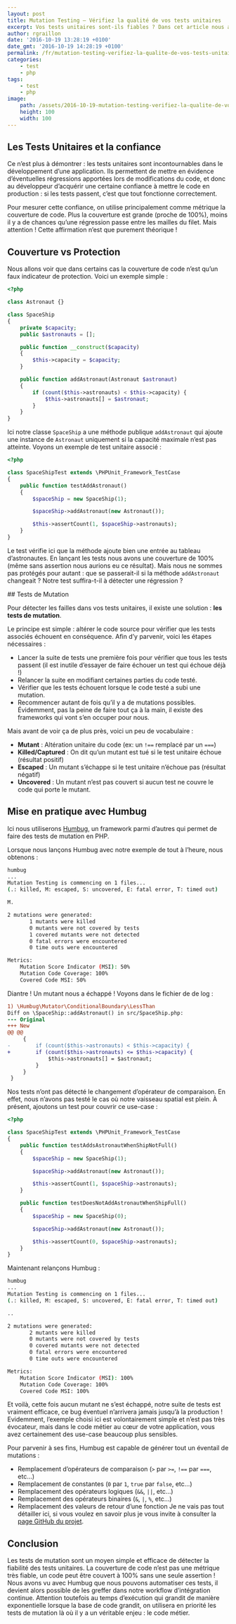 ```yaml
---
layout: post
title: Mutation Testing – Vérifiez la qualité de vos tests unitaires
excerpt: Vos tests unitaires sont-ils fiables ? Dans cet article nous allons voir comment s’en assurer
author: rgraillon
date: '2016-10-19 13:28:19 +0100'
date_gmt: '2016-10-19 14:28:19 +0100'
permalink: /fr/mutation-testing-verifiez-la-qualite-de-vos-tests-unitaires/
categories:
    - test
    - php
tags:
    - test
    - php
image:
    path: /assets/2016-10-19-mutation-testing-verifiez-la-qualite-de-vos-tests-unitaires/DNA.jpg
    height: 100
    width: 100
---
```


## Les Tests Unitaires et la confiance

Ce n’est plus à démontrer : les tests unitaires sont incontournables dans le développement d’une application. Ils permettent de mettre en évidence d’éventuelles régressions apportées lors de modifications du code, et donc au développeur d’acquérir une certaine confiance à mettre le code en production : si les tests passent, c’est que tout fonctionne correctement.

Pour mesurer cette confiance, on utilise principalement comme métrique la couverture de code. Plus la couverture est grande (proche de 100%), moins il y a de chances qu’une régression passe entre les mailles du filet.
Mais attention ! Cette affirmation n’est que purement théorique !

## Couverture vs Protection

Nous allons voir que dans certains cas la couverture de code n’est qu’un faux indicateur de protection.
Voici un exemple simple :

```php
<?php

class Astronaut {}

class SpaceShip
{
    private $capacity;
    public $astronauts = [];

    public function __construct($capacity)
    {
        $this->capacity = $capacity;
    }

    public function addAstronaut(Astronaut $astronaut)
    {
        if (count($this->astronauts) < $this->capacity) {
            $this->astronauts[] = $astronaut;
        }
    }
}
```

Ici notre classe `SpaceShip` a une méthode publique `addAstronaut` qui ajoute une instance de `Astronaut` uniquement si la capacité maximale n’est pas atteinte.
Voyons un exemple de test unitaire associé :

```php
<?php

class SpaceShipTest extends \PHPUnit_Framework_TestCase
{
    public function testAddAstronaut()
    {
        $spaceShip = new SpaceShip(1);

        $spaceShip->addAstronaut(new Astronaut());

        $this->assertCount(1, $spaceShip->astronauts);
    }
}
```

Le test vérifie ici que la méthode ajoute bien une entrée au tableau d’astronautes. En lançant les tests nous avons une couverture de 100% (même sans assertion nous aurions eu ce résultat).
Mais nous ne sommes pas protégés pour autant : que se passerait-il si la méthode `addAstronaut` changeait ?
Notre test suffira-t-il à détecter une régression ?

## Tests de Mutation

Pour détecter les failles dans vos tests unitaires, il existe une solution : **les tests de mutation**.

Le principe est simple : altérer le code source pour vérifier que les tests associés échouent en conséquence.
Afin d’y parvenir, voici les étapes nécessaires :

- Lancer la suite de tests une première fois pour vérifier que tous les tests passent (il est inutile d’essayer de faire échouer un test qui échoue déjà !)
- Relancer la suite en modifiant certaines parties du code testé.
- Vérifier que les tests échouent lorsque le code testé a subi une mutation.
- Recommencer autant de fois qu’il y a de mutations possibles.
Évidemment, pas la peine de faire tout ça à la main, il existe des frameworks qui vont s’en occuper pour nous.

Mais avant de voir ça de plus près, voici un peu de vocabulaire :

- **Mutant** : Altération unitaire du code (ex: un `!==` remplacé par un `===`)
- **Killed/Captured** : On dit qu’un mutant est tué si le test unitaire échoue (résultat positif)
- **Escaped** : Un mutant s’échappe si le test unitaire n’échoue pas (résultat négatif)
- **Uncovered** : Un mutant n’est pas couvert si aucun test ne couvre le code qui porte le mutant.

## Mise en pratique avec Humbug

Ici nous utiliserons [Humbug](https://github.com/padraic/humbug), un framework parmi d’autres qui permet de faire des tests de mutation en PHP.

Lorsque nous lançons Humbug avec notre exemple de tout à l’heure, nous obtenons :

```bash
humbug
...
Mutation Testing is commencing on 1 files...
(.: killed, M: escaped, S: uncovered, E: fatal error, T: timed out)

M.

2 mutations were generated:
       1 mutants were killed
       0 mutants were not covered by tests
       1 covered mutants were not detected
       0 fatal errors were encountered
       0 time outs were encountered

Metrics:
    Mutation Score Indicator (MSI): 50%
    Mutation Code Coverage: 100%
    Covered Code MSI: 50%
```

Diantre ! Un mutant nous a échappé ! Voyons dans le fichier de de log :

```diff
1) \Humbug\Mutator\ConditionalBoundary\LessThan
Diff on \SpaceShip::addAstronaut() in src/SpaceShip.php:
--- Original
+++ New
@@ @@
     {
-        if (count($this->astronauts) < $this->capacity) {
+        if (count($this->astronauts) <= $this->capacity) {
             $this->astronauts[] = $astronaut;
         }
     }
 }
```

Nos tests n’ont pas détecté le changement d’opérateur de comparaison. En effet, nous n’avons pas testé le cas où notre vaisseau spatial est plein. À présent, ajoutons un test pour couvrir ce use-case :

```php
<?php

class SpaceShipTest extends \PHPUnit_Framework_TestCase
{
    public function testAddsAstronautWhenShipNotFull()
    {
        $spaceShip = new SpaceShip(1);

        $spaceShip->addAstronaut(new Astronaut());

        $this->assertCount(1, $spaceShip->astronauts);
    }

    public function testDoesNotAddAstronautWhenShipFull()
    {
        $spaceShip = new SpaceShip(0);

        $spaceShip->addAstronaut(new Astronaut());

        $this->assertCount(0, $spaceShip->astronauts);
    }
}
```

Maintenant relançons Humbug :

```bash
humbug
...
Mutation Testing is commencing on 1 files...
(.: killed, M: escaped, S: uncovered, E: fatal error, T: timed out)

..

2 mutations were generated:
       2 mutants were killed
       0 mutants were not covered by tests
       0 covered mutants were not detected
       0 fatal errors were encountered
       0 time outs were encountered

Metrics:
    Mutation Score Indicator (MSI): 100%
    Mutation Code Coverage: 100%
    Covered Code MSI: 100%
```

Et voilà, cette fois aucun mutant ne s’est échappé, notre suite de tests est vraiment efficace, ce bug éventuel n’arrivera jamais jusqu’à la production !
Evidemment, l’exemple choisi ici est volontairement simple et n’est pas très évocateur, mais dans le code métier au cœur de votre application, vous avez certainement des use-case beaucoup plus sensibles.

Pour parvenir à ses fins, Humbug est capable de générer tout un éventail de mutations :

- Remplacement d’opérateurs de comparaison (`>` par `>=`, `!==` par `===`, etc…)
- Remplacement de constantes (`0` par `1`, `true` par `false`, etc…)
- Remplacement des opérateurs logiques (`&&`, `||`, etc…)
- Remplacement des opérateurs binaires (`&`, `|`, `%`, etc…)
- Remplacement des valeurs de retour d’une fonction
Je ne vais pas tout détailler ici, si vous voulez en savoir plus je vous invite à consulter la [page GitHub du projet](https://github.com/padraic/humbug).

## Conclusion

Les tests de mutation sont un moyen simple et efficace de détecter la fiabilité des tests unitaires. La couverture de code n’est pas une métrique très fiable, un code peut être couvert à 100% sans une seule assertion !
Nous avons vu avec Humbug que nous pouvons automatiser ces tests, il devient alors possible de les greffer dans notre workflow d’intégration continue. Attention toutefois au temps d’exécution qui grandit de manière exponentielle lorsque la base de code grandit, on utilisera en priorité les tests de mutation là où il y a un véritable enjeu : le code métier.
